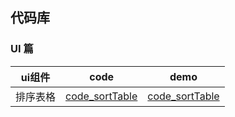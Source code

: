 ## 代码库

###  UI 篇

ui组件  | code | demo
-|-|-
排序表格 | [code_sortTable][1] | [code_sortTable][2]

[1]:https://hyhajnal.github.io/ife/2017/ui_task/SortTable/index.html "demo_sortTable"
[2]:https://github.com/hyhajnal/ife/tree/gh-pages/2017/ui_task/SortTable "code_sortTable"


